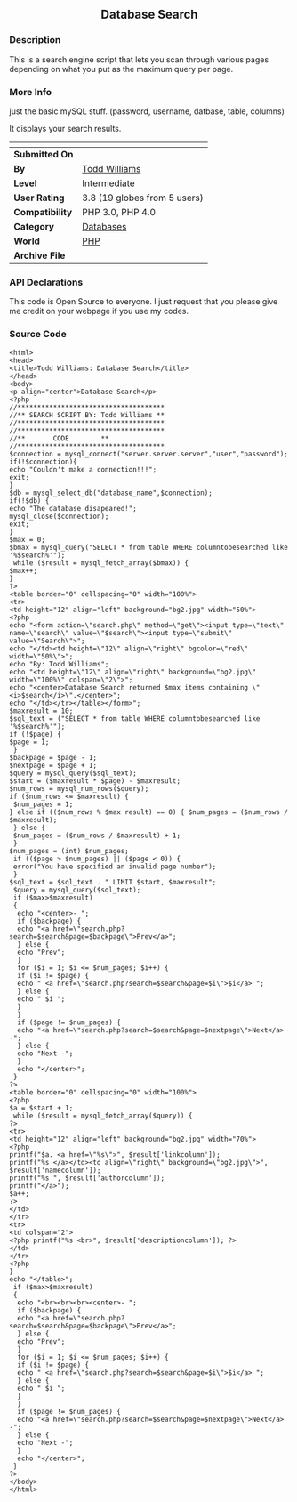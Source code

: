 ﻿<div align="center">

## Database Search


</div>

### Description

This is a search engine script that lets you scan through various pages depending on what you put as the maximum query per page.
 
### More Info
 
just the basic mySQL stuff. (password, username, datbase, table, columns)

It displays your search results.


<span>             |<span>
---                |---
**Submitted On**   |
**By**             |[Todd Williams](https://github.com/Planet-Source-Code/PSCIndex/blob/master/ByAuthor/todd-williams.md)
**Level**          |Intermediate
**User Rating**    |3.8 (19 globes from 5 users)
**Compatibility**  |PHP 3\.0, PHP 4\.0
**Category**       |[Databases](https://github.com/Planet-Source-Code/PSCIndex/blob/master/ByCategory/databases__8-5.md)
**World**          |[PHP](https://github.com/Planet-Source-Code/PSCIndex/blob/master/ByWorld/php.md)
**Archive File**   |[](https://github.com/Planet-Source-Code/todd-williams-database-search__8-312/archive/master.zip)

### API Declarations

This code is Open Source to everyone. I just request that you please give me credit on your webpage if you use my codes.


### Source Code

```
<html>
<head>
<title>Todd Williams: Database Search</title>
</head>
<body>
<p align="center">Database Search</p>
<?php
//*************************************
//** SEARCH SCRIPT BY: Todd Williams **
//*************************************
//*************************************
//**       CODE        **
//*************************************
$connection = mysql_connect("server.server.server","user","password");
if(!$connection){
echo "Couldn't make a connection!!!";
exit;
}
$db = mysql_select_db("database_name",$connection);
if(!$db) {
echo "The database disapeared!";
mysql_close($connection);
exit;
}
$max = 0;
$bmax = mysql_query("SELECT * from table WHERE columntobesearched like '%$search%'");
 while ($result = mysql_fetch_array($bmax)) {
$max++;
}
?>
<table border="0" cellspacing="0" width="100%">
<tr>
<td height="12" align="left" background="bg2.jpg" width="50%">
<?php
echo "<form action=\"search.php\" method=\"get\"><input type=\"text\" name=\"search\" value=\"$search\"><input type=\"submit\" value=\"Search\">";
echo "</td><td height=\"12\" align=\"right\" bgcolor=\"red\" width=\"50%\">";
echo "By: Todd Williams";
echo "<td height=\"12\" align=\"right\" background=\"bg2.jpg\" width=\"100%\" colspan=\"2\">";
echo "<center>Database Search returned $max items containing \"<i>$search</i>\".</center>";
echo "</td></tr></table></form>";
$maxresult = 10;
$sql_text = ("SELECT * from table WHERE columntobesearched like '%$search%'");
if (!$page) {
$page = 1;
 }
$backpage = $page - 1;
$nextpage = $page + 1;
$query = mysql_query($sql_text);
$start = ($maxresult * $page) - $maxresult;
$num_rows = mysql_num_rows($query);
if ($num_rows <= $maxresult) {
 $num_pages = 1;
} else if (($num_rows % $max result) == 0) { $num_pages = ($num_rows / $maxresult);
 } else {
 $num_pages = ($num_rows / $maxresult) + 1;
 }
$num_pages = (int) $num_pages;
 if (($page > $num_pages) || ($page < 0)) {
 error("You have specified an invalid page number");
 }
$sql_text = $sql_text . " LIMIT $start, $maxresult";
 $query = mysql_query($sql_text);
 if ($max>$maxresult)
 {
  echo "<center>- ";
  if ($backpage) {
  echo "<a href=\"search.php?search=$search&page=$backpage\">Prev</a>";
  } else {
  echo "Prev";
  }
  for ($i = 1; $i <= $num_pages; $i++) {
  if ($i != $page) {
  echo " <a href=\"search.php?search=$search&page=$i\">$i</a> ";
  } else {
  echo " $i ";
  }
  }
  if ($page != $num_pages) {
  echo "<a href=\"search.php?search=$search&page=$nextpage\">Next</a> -";
  } else {
  echo "Next -";
  }
  echo "</center>";
 }
?>
<table border="0" cellspacing="0" width="100%">
<?php
$a = $start + 1;
 while ($result = mysql_fetch_array($query)) {
?>
<tr>
<td height="12" align="left" background="bg2.jpg" width="70%">
<?php
printf("$a. <a href=\"%s\">", $result['linkcolumn']);
printf("%s </a></td><td align=\"right\" background=\"bg2.jpg\">", $result['namecolumn']);
printf("%s ", $result['authorcolumn']);
printf("</a>");
$a++;
?>
</td>
</tr>
<tr>
<td colspan="2">
<?php printf("%s <br>", $result['descriptioncolumn']); ?>
</td>
</tr>
<?php
}
echo "</table>";
 if ($max>$maxresult)
 {
  echo "<br><br><br><center>- ";
  if ($backpage) {
  echo "<a href=\"search.php?search=$search&page=$backpage\">Prev</a>";
  } else {
  echo "Prev";
  }
  for ($i = 1; $i <= $num_pages; $i++) {
  if ($i != $page) {
  echo " <a href=\"search.php?search=$search&page=$i\">$i</a> ";
  } else {
  echo " $i ";
  }
  }
  if ($page != $num_pages) {
  echo "<a href=\"search.php?search=$search&page=$nextpage\">Next</a> -";
  } else {
  echo "Next -";
  }
  echo "</center>";
 }
?>
</body>
</html>
```

